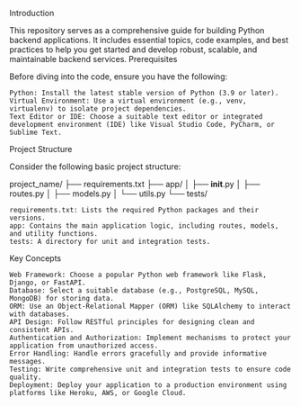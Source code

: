 Introduction

This repository serves as a comprehensive guide for building Python backend applications. It includes essential topics, code examples, and best practices to help you get started and develop robust, scalable, and maintainable backend services.
Prerequisites

Before diving into the code, ensure you have the following:

    Python: Install the latest stable version of Python (3.9 or later).
    Virtual Environment: Use a virtual environment (e.g., venv, virtualenv) to isolate project dependencies.
    Text Editor or IDE: Choose a suitable text editor or integrated development environment (IDE) like Visual Studio Code, PyCharm, or Sublime Text.

Project Structure

Consider the following basic project structure:

project_name/
├── requirements.txt
├── app/
│   ├── __init__.py
│   ├── routes.py
│   ├── models.py
│   └── utils.py
└── tests/

    requirements.txt: Lists the required Python packages and their versions.
    app: Contains the main application logic, including routes, models, and utility functions.
    tests: A directory for unit and integration tests.

Key Concepts

    Web Framework: Choose a popular Python web framework like Flask, Django, or FastAPI.
    Database: Select a suitable database (e.g., PostgreSQL, MySQL, MongoDB) for storing data.
    ORM: Use an Object-Relational Mapper (ORM) like SQLAlchemy to interact with databases.
    API Design: Follow RESTful principles for designing clean and consistent APIs.
    Authentication and Authorization: Implement mechanisms to protect your application from unauthorized access.
    Error Handling: Handle errors gracefully and provide informative messages.
    Testing: Write comprehensive unit and integration tests to ensure code quality.
    Deployment: Deploy your application to a production environment using platforms like Heroku, AWS, or Google Cloud.
